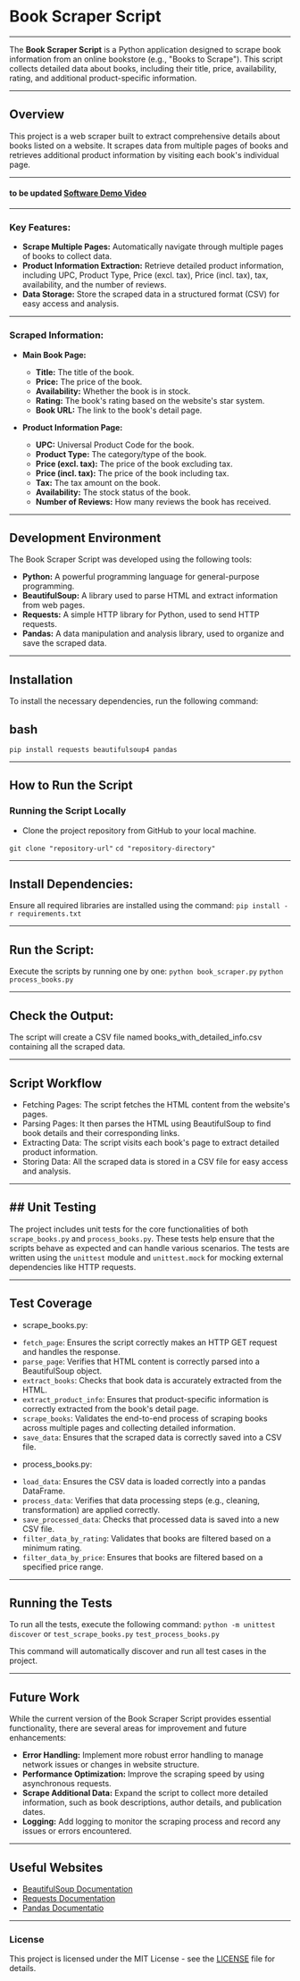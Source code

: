 # Book Scraper Script
---------------------------------------------------------------------------------------------------------------------------------

The **Book Scraper Script** is a Python application designed to scrape book information from an online bookstore (e.g., "Books to Scrape"). This script collects detailed data about books, including their title, price, availability, rating, and additional product-specific information.

---------------------------------------------------------------------------------------------------------------------------------

## Overview

This project is a web scraper built to extract comprehensive details about books listed on a website. It scrapes data from multiple pages of books and retrieves additional product information by visiting each book's individual page.

---------------------------------------------------------------------------------------------------------------------------------

#### to be updated [Software Demo Video](https://youtu./xGGPXlK9Lvs)

---------------------------------------------------------------------------------------------------------------------------------

### Key Features:

- **Scrape Multiple Pages:** Automatically navigate through multiple pages of books to collect data.
- **Product Information Extraction:** Retrieve detailed product information, including UPC, Product Type, Price (excl. tax), Price (incl. tax), tax, availability, and the number of reviews.
- **Data Storage:** Store the scraped data in a structured format (CSV) for easy access and analysis.

---------------------------------------------------------------------------------------------------------------------------------

### Scraped Information:

- **Main Book Page:**
  - **Title:** The title of the book.
  - **Price:** The price of the book.
  - **Availability:** Whether the book is in stock.
  - **Rating:** The book's rating based on the website's star system.
  - **Book URL:** The link to the book's detail page.

- **Product Information Page:**
  - **UPC:** Universal Product Code for the book.
  - **Product Type:** The category/type of the book.
  - **Price (excl. tax):** The price of the book excluding tax.
  - **Price (incl. tax):** The price of the book including tax.
  - **Tax:** The tax amount on the book.
  - **Availability:** The stock status of the book.
  - **Number of Reviews:** How many reviews the book has received.

---------------------------------------------------------------------------------------------------------------------------------

## Development Environment

The Book Scraper Script was developed using the following tools:

- **Python:** A powerful programming language for general-purpose programming.
- **BeautifulSoup:** A library used to parse HTML and extract information from web pages.
- **Requests:** A simple HTTP library for Python, used to send HTTP requests.
- **Pandas:** A data manipulation and analysis library, used to organize and save the scraped data.

---------------------------------------------------------------------------------------------------------------------------------

## Installation

To install the necessary dependencies, run the following command:

## bash
`pip install requests beautifulsoup4 pandas`

---------------------------------------------------------------------------------------------------------------------------------

## How to Run the Script
### Running the Script Locally
- Clone the project repository from GitHub to your local machine.

`git clone "repository-url"`
`cd "repository-directory"`

---------------------------------------------------------------------------------------------------------------------------------

## Install Dependencies:
Ensure all required libraries are installed using the command:
`pip install -r requirements.txt`

---------------------------------------------------------------------------------------------------------------------------------

## Run the Script:
Execute the scripts by running one by one:
`python book_scraper.py`
`python process_books.py`

---------------------------------------------------------------------------------------------------------------------------------

## Check the Output:
The script will create a CSV file named books_with_detailed_info.csv containing all the scraped data. 

---------------------------------------------------------------------------------------------------------------------------------

## Script Workflow
- Fetching Pages:
The script fetches the HTML content from the website's pages.
- Parsing Pages:
It then parses the HTML using BeautifulSoup to find book details and their corresponding links.
- Extracting Data:
The script visits each book's page to extract detailed product information.
- Storing Data:
All the scraped data is stored in a CSV file for easy access and analysis.

---------------------------------------------------------------------------------------------------------------------------------

## ## Unit Testing
The project includes unit tests for the core functionalities of both `scrape_books.py` and `process_books.py`. These tests help ensure that the scripts behave as expected and can handle various scenarios. The tests are written using the `unittest` module and `unittest.mock` for mocking external dependencies like HTTP requests.

---------------------------------------------------------------------------------------------------------------------------------

## Test Coverage
* scrape_books.py:

- `fetch_page`: Ensures the script correctly makes an HTTP GET request and handles the response.
- `parse_page`: Verifies that HTML content is correctly parsed into a BeautifulSoup object.
- `extract_books`: Checks that book data is accurately extracted from the HTML.
- `extract_product_info`: Ensures that product-specific information is correctly extracted from the book's detail page.
- `scrape_books`: Validates the end-to-end process of scraping books across multiple pages and collecting detailed information.
- `save_data`: Ensures that the scraped data is correctly saved into a CSV file.

* process_books.py:

- `load_data`: Ensures the CSV data is loaded correctly into a pandas DataFrame.
- `process_data`: Verifies that data processing steps (e.g., cleaning, transformation) are applied correctly.
- `save_processed_data`: Checks that processed data is saved into a new CSV file.
- `filter_data_by_rating`: Validates that books are filtered based on a minimum rating.
- `filter_data_by_price`: Ensures that books are filtered based on a specified price range.

---------------------------------------------------------------------------------------------------------------------------------

## Running the Tests
To run all the tests, execute the following command:
`python -m unittest discover` or 
`test_scrape_books.py`
`test_process_books.py`

This command will automatically discover and run all test cases in the project.

---------------------------------------------------------------------------------------------------------------------------------

## Future Work

While the current version of the Book Scraper Script provides essential functionality, there are several areas for improvement and future enhancements:

- **Error Handling:** Implement more robust error handling to manage network issues or changes in website structure.
- **Performance Optimization:** Improve the scraping speed by using asynchronous requests.
- **Scrape Additional Data:** Expand the script to collect more detailed information, such as book descriptions, author details, and publication dates.
- **Logging:** Add logging to monitor the scraping process and record any issues or errors encountered.

---------------------------------------------------------------------------------------------------------------------------------

## Useful Websites

- [BeautifulSoup Documentation](https://www.crummy.com/software/BeautifulSoup/bs4/doc/)
- [Requests Documentation](https://requests.readthedocs.io/en/latest/)
- [Pandas Documentatio](https://pandas.pydata.org/docs/index.html)

---------------------------------------------------------------------------------------------------------------------------------

### License

This project is licensed under the MIT License - see the [LICENSE](/docs/LICENSE) file for details.